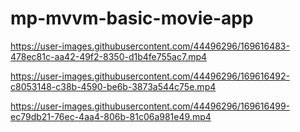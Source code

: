 # mp-mvvm-basic-movie-app



https://user-images.githubusercontent.com/44496296/169616483-478ec81c-aa42-49f2-8350-d1b4fe755ac7.mp4

https://user-images.githubusercontent.com/44496296/169616492-c8053148-c38b-4590-be6b-3873a544c75e.mp4

https://user-images.githubusercontent.com/44496296/169616499-ec79db21-76ec-4aa4-806b-81c06a981e49.mp4
